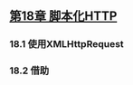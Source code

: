## [第18章 脚本化HTTP](https://github.com/qianjilou/mybookshelf/tree/master/jsguide)  
###  18.1 使用XMLHttpRequest  
###  18.2 借助<script>发送HTTP请求：JSONP  
###  18.3 基于服务器端推送事件的Comet技术 
